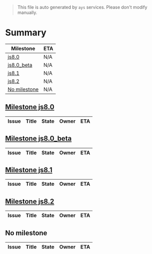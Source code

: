 > This file is auto generated by `ays` services. Please don't modify manually.

# Summary
|Milestone|ETA|
|---------|---|
|[js8.0](#milestone-js80)|N/A|
|[js8.0_beta](#milestone-js80_beta)|N/A|
|[js8.1](#milestone-js81)|N/A|
|[js8.2](#milestone-js82)|N/A|
|[No milestone](#no-milestone)|N/A|

## [Milestone js8.0](milestones/7:js8.0.md)


|Issue|Title|State|Owner|ETA|
|-----|-----|-----|-----|---|

## [Milestone js8.0_beta](milestones/9:js8.0_beta.md)


|Issue|Title|State|Owner|ETA|
|-----|-----|-----|-----|---|

## [Milestone js8.1](milestones/8:js8.1.md)


|Issue|Title|State|Owner|ETA|
|-----|-----|-----|-----|---|

## [Milestone js8.2](milestones/10:js8.2.md)


|Issue|Title|State|Owner|ETA|
|-----|-----|-----|-----|---|




## No milestone
|Issue|Title|State|Owner|ETA|
|-----|-----|-----|-----|---|
